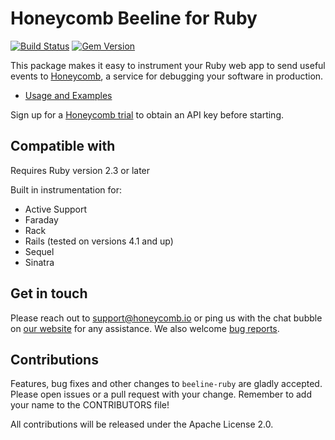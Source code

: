 # Honeycomb Beeline for Ruby

[![Build Status](https://travis-ci.org/honeycombio/beeline-ruby.svg?branch=master)](https://travis-ci.org/honeycombio/beeline-ruby)
[![Gem Version](https://badge.fury.io/rb/honeycomb-beeline.svg)](https://badge.fury.io/rb/honeycomb-beeline)

This package makes it easy to instrument your Ruby web app to send useful events to [Honeycomb](https://www.honeycomb.io), a service for debugging your software in production.
- [Usage and Examples](https://docs.honeycomb.io/getting-data-in/beelines/ruby-beeline/)

Sign up for a [Honeycomb
trial](https://ui.honeycomb.io/signup) to obtain an API key before starting.

## Compatible with

Requires Ruby version 2.3 or later

Built in instrumentation for:

- Active Support
- Faraday
- Rack
- Rails (tested on versions 4.1 and up)
- Sequel
- Sinatra

## Get in touch

Please reach out to [support@honeycomb.io](mailto:support@honeycomb.io) or ping
us with the chat bubble on [our website](https://www.honeycomb.io) for any
assistance. We also welcome [bug reports](https://github.com/honeycombio/beeline-ruby/issues).

## Contributions

Features, bug fixes and other changes to `beeline-ruby` are gladly accepted. Please
open issues or a pull request with your change. Remember to add your name to the
CONTRIBUTORS file!

All contributions will be released under the Apache License 2.0.
